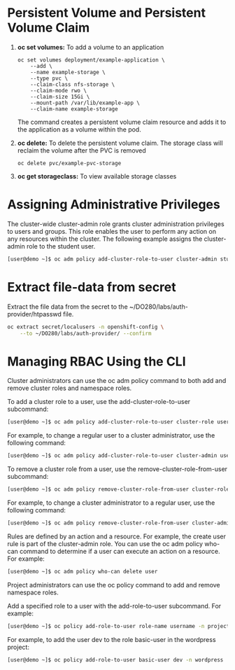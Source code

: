 # Persistent Volume and Persistent Volume Claim

1. **oc set volumes:** To add a volume to an application
    ```
    oc set volumes deployment/example-application \
        --add \
        --name example-storage \
        --type pvc \
        --claim-class nfs-storage \
        --claim-mode rwo \
        --claim-size 15Gi \
        --mount-path /var/lib/example-app \
        --claim-name example-storage
    ```

    The command creates a persistent volume claim resource and adds it to the application as a volume within the pod.

2. **oc delete:** To delete the persistent volume claim. The storage class will reclaim the volume after the PVC is removed
    ```
    oc delete pvc/example-pvc-storage
    ```

3. **oc get storageclass:** To view available storage classes


# Assigning Administrative Privileges

The cluster-wide cluster-admin role grants cluster administration privileges to users and groups. This role enables the user to perform any action on any resources within the cluster. The following example assigns the cluster-admin role to the student user. 

  ```bash
  [user@demo ~]$ oc adm policy add-cluster-role-to-user cluster-admin student
  ```

# Extract file-data from secret

Extract the file data from the secret to the ~/DO280/labs/auth-provider/htpasswd file.

```bash
oc extract secret/localusers -n openshift-config \
    --to ~/DO280/labs/auth-provider/ --confirm
```

# Managing RBAC Using the CLI

Cluster administrators can use the oc adm policy command to both add and remove cluster roles and namespace roles.

To add a cluster role to a user, use the add-cluster-role-to-user subcommand:

```bash
[user@demo ~]$ oc adm policy add-cluster-role-to-user cluster-role username
```

For example, to change a regular user to a cluster administrator, use the following command:

```bash
[user@demo ~]$ oc adm policy add-cluster-role-to-user cluster-admin username

```

To remove a cluster role from a user, use the remove-cluster-role-from-user subcommand:

```bash
[user@demo ~]$ oc adm policy remove-cluster-role-from-user cluster-role username
```

For example, to change a cluster administrator to a regular user, use the following command:

```bash
[user@demo ~]$ oc adm policy remove-cluster-role-from-user cluster-admin username
```

Rules are defined by an action and a resource. For example, the create user rule is part of the cluster-admin role. You can use the oc adm policy who-can command to determine if a user can execute an action on a resource. For example:

```bash
[user@demo ~]$ oc adm policy who-can delete user
```

Project administrators can use the oc policy command to add and remove namespace roles.

Add a specified role to a user with the add-role-to-user subcommand. For example:

```bash
[user@demo ~]$ oc policy add-role-to-user role-name username -n project
```

For example, to add the user dev to the role basic-user in the wordpress project:

```bash
[user@demo ~]$ oc policy add-role-to-user basic-user dev -n wordpress
```